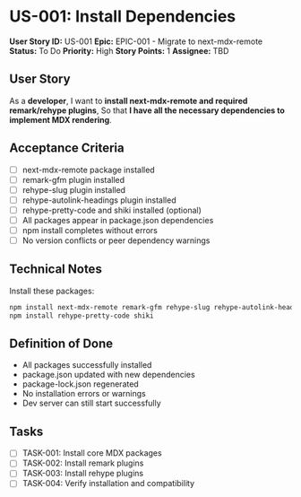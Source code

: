 # US-001: Install Dependencies

**User Story ID:** US-001
**Epic:** EPIC-001 - Migrate to next-mdx-remote
**Status:** To Do
**Priority:** High
**Story Points:** 1
**Assignee:** TBD

## User Story

As a **developer**,
I want to **install next-mdx-remote and required remark/rehype plugins**,
So that **I have all the necessary dependencies to implement MDX rendering**.

## Acceptance Criteria

- [ ] next-mdx-remote package installed
- [ ] remark-gfm plugin installed
- [ ] rehype-slug plugin installed
- [ ] rehype-autolink-headings plugin installed
- [ ] rehype-pretty-code and shiki installed (optional)
- [ ] All packages appear in package.json dependencies
- [ ] npm install completes without errors
- [ ] No version conflicts or peer dependency warnings

## Technical Notes

Install these packages:
```bash
npm install next-mdx-remote remark-gfm rehype-slug rehype-autolink-headings
npm install rehype-pretty-code shiki
```

## Definition of Done

- All packages successfully installed
- package.json updated with new dependencies
- package-lock.json regenerated
- No installation errors or warnings
- Dev server can still start successfully

## Tasks

- [ ] TASK-001: Install core MDX packages
- [ ] TASK-002: Install remark plugins
- [ ] TASK-003: Install rehype plugins
- [ ] TASK-004: Verify installation and compatibility
